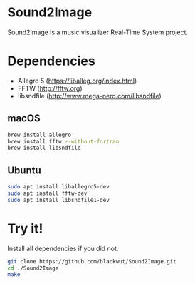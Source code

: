 # Sound2Image
Sound2Image is a music visualizer Real-Time System project.

# Dependencies
- Allegro 5 (https://liballeg.org/index.html)
- FFTW (http://fftw.org)
- libsndfile (http://www.mega-nerd.com/libsndfile)

## macOS
```bash
brew install allegro
brew install fftw --without-fortran
brew install libsndfile 
```

## Ubuntu
```bash
sudo apt install liballegro5-dev
sudo apt install fftw-dev
sudo apt install libsndfile1-dev 
```


# Try it!
Install all dependencies if you did not.

```bash
git clone https://github.com/blackwut/Sound2Image.git
cd ./Sound2Image
make
```